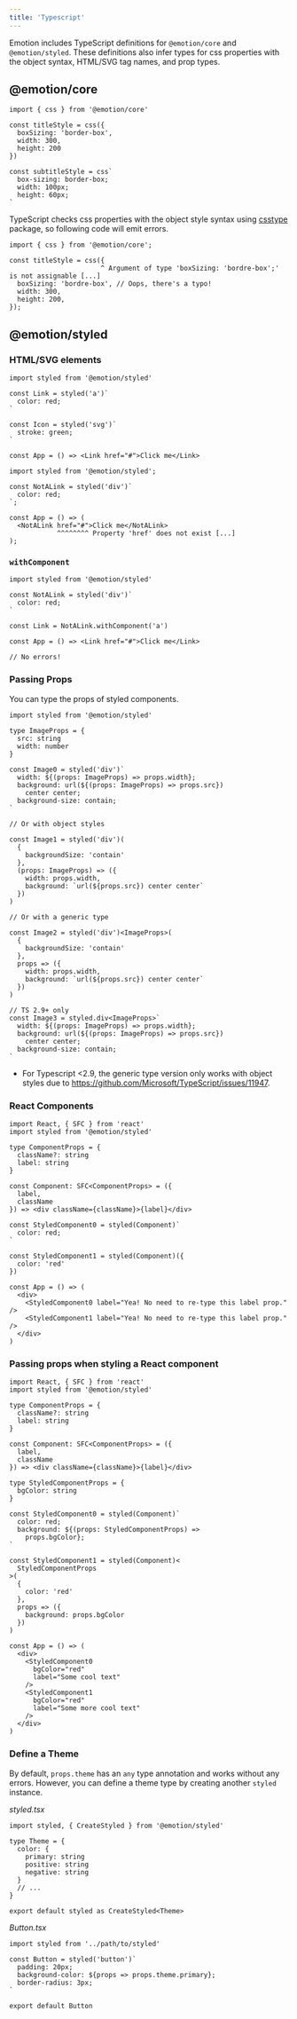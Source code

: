 ```yaml
---
title: 'Typescript'
---
```


Emotion includes TypeScript definitions for `@emotion/core` and `@emotion/styled`. These definitions also infer types for css properties with the object syntax, HTML/SVG tag names, and prop types.

## @emotion/core

```tsx
import { css } from '@emotion/core'

const titleStyle = css({
  boxSizing: 'border-box',
  width: 300,
  height: 200
})

const subtitleStyle = css`
  box-sizing: border-box;
  width: 100px;
  height: 60px;
`
```

TypeScript checks css properties with the object style syntax using [csstype](https://www.npmjs.com/package/csstype) package, so following code will emit errors.

```tsx
import { css } from '@emotion/core';

const titleStyle = css({
                       ^ Argument of type 'boxSizing: 'bordre-box';' is not assignable [...]
  boxSizing: 'bordre-box', // Oops, there's a typo!
  width: 300,
  height: 200,
});
```

## @emotion/styled

### HTML/SVG elements

```tsx
import styled from '@emotion/styled'

const Link = styled('a')`
  color: red;
`

const Icon = styled('svg')`
  stroke: green;
`

const App = () => <Link href="#">Click me</Link>
```

```tsx
import styled from '@emotion/styled';

const NotALink = styled('div')`
  color: red;
`;

const App = () => (
  <NotALink href="#">Click me</NotALink>
            ^^^^^^^^ Property 'href' does not exist [...]
);
```

### `withComponent`

```tsx
import styled from '@emotion/styled'

const NotALink = styled('div')`
  color: red;
`

const Link = NotALink.withComponent('a')

const App = () => <Link href="#">Click me</Link>

// No errors!
```

### Passing Props

You can type the props of styled components.

```tsx
import styled from '@emotion/styled'

type ImageProps = {
  src: string
  width: number
}

const Image0 = styled('div')`
  width: ${(props: ImageProps) => props.width};
  background: url(${(props: ImageProps) => props.src})
    center center;
  background-size: contain;
`

// Or with object styles

const Image1 = styled('div')(
  {
    backgroundSize: 'contain'
  },
  (props: ImageProps) => ({
    width: props.width,
    background: `url(${props.src}) center center`
  })
)

// Or with a generic type

const Image2 = styled('div')<ImageProps>(
  {
    backgroundSize: 'contain'
  },
  props => ({
    width: props.width,
    background: `url(${props.src}) center center`
  })
)

// TS 2.9+ only
const Image3 = styled.div<ImageProps>`
  width: ${(props: ImageProps) => props.width};
  background: url(${(props: ImageProps) => props.src})
    center center;
  background-size: contain;
`
```

- For Typescript <2.9, the generic type version only works with object styles due to https://github.com/Microsoft/TypeScript/issues/11947.

### React Components

```tsx
import React, { SFC } from 'react'
import styled from '@emotion/styled'

type ComponentProps = {
  className?: string
  label: string
}

const Component: SFC<ComponentProps> = ({
  label,
  className
}) => <div className={className}>{label}</div>

const StyledComponent0 = styled(Component)`
  color: red;
`

const StyledComponent1 = styled(Component)({
  color: 'red'
})

const App = () => (
  <div>
    <StyledComponent0 label="Yea! No need to re-type this label prop." />
    <StyledComponent1 label="Yea! No need to re-type this label prop." />
  </div>
)
```

### Passing props when styling a React component

```tsx
import React, { SFC } from 'react'
import styled from '@emotion/styled'

type ComponentProps = {
  className?: string
  label: string
}

const Component: SFC<ComponentProps> = ({
  label,
  className
}) => <div className={className}>{label}</div>

type StyledComponentProps = {
  bgColor: string
}

const StyledComponent0 = styled(Component)`
  color: red;
  background: ${(props: StyledComponentProps) =>
    props.bgColor};
`

const StyledComponent1 = styled(Component)<
  StyledComponentProps
>(
  {
    color: 'red'
  },
  props => ({
    background: props.bgColor
  })
)

const App = () => (
  <div>
    <StyledComponent0
      bgColor="red"
      label="Some cool text"
    />
    <StyledComponent1
      bgColor="red"
      label="Some more cool text"
    />
  </div>
)
```

### Define a Theme

By default, `props.theme` has an `any` type annotation and works without any errors.
However, you can define a theme type by creating another `styled` instance.

_styled.tsx_

```tsx
import styled, { CreateStyled } from '@emotion/styled'

type Theme = {
  color: {
    primary: string
    positive: string
    negative: string
  }
  // ...
}

export default styled as CreateStyled<Theme>
```

_Button.tsx_

```tsx
import styled from '../path/to/styled'

const Button = styled('button')`
  padding: 20px;
  background-color: ${props => props.theme.primary};
  border-radius: 3px;
`

export default Button
```

